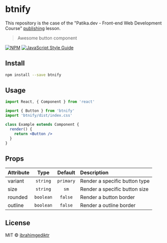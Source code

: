 # btnify

This repository is the case of the "Patika.dev - Front-end Web Development Course" <u>publishing</u> lesson.

> Awesome button component

[![NPM](https://img.shields.io/npm/v/btnify.svg)](https://www.npmjs.com/package/btnify) [![JavaScript Style Guide](https://img.shields.io/badge/code_style-standard-brightgreen.svg)](https://standardjs.com)

## Install

```bash
npm install --save btnify
```

## Usage

```jsx
import React, { Component } from 'react'

import { Button } from 'btnify'
import 'btnify/dist/index.css'

class Example extends Component {
  render() {
    return <Button />
  }
}
```

## Props

<table>
<thead>
<tr>
<th style="text-align:left;">Attribute</th>
<th style="text-align:center;">Type</th>
<th style="text-align:center;">Default</th>
<th style="text-align:left;">Description</th>
</tr>
</thead>
<tbody>
<tr>
<td style="text-align:left;">variant</td>
<td style="text-align:center;"><code>string</code></td>
<td style="text-align:center;"><code>primary</code></td>
<td style="text-align:left;">Render a specific button type</td>
</tr>
<tr>
<td style="text-align:left;">size</td>
<td style="text-align:center;"><code>string</code></td>
<td style="text-align:center;"><code>sm</code></td>
<td style="text-align:left;">Render a specific button size</td>
</tr>
<tr>
<td style="text-align:left;">rounded</td>
<td style="text-align:center;"><code>boolean</code></td>
<td style="text-align:center;"><code>false</code></td>
<td style="text-align:left;">Render a button border </td>
</tr>
<tr>
<td style="text-align:left;">outline</td>
<td style="text-align:center;"><code>boolean</code></td>
<td style="text-align:center;"><code>false</code></td>
<td style="text-align:left;">Render a outline border </td>
</tr>
<tr>
</tbody>
</table>

## License

MIT © [ibrahimgediktr](https://github.com/ibrahimgediktr)
